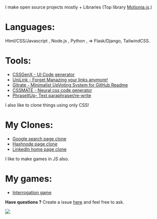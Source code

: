 I make open source projects mostly + Libraries (Top library [Motionia.js](https://github.com/abhiprojectz/motionia).)


# Languages:
Html/CSS/Javascript , Node.js , Python , 
=> Flask/Django, TailwindCSS.

# Tools:
+ [CSSGenX - UI Code generator](https://github.com/abhiprojectz/cssgenx)
+ [UniLink - Forget Manazing your links anymore!](https://github.com/abhiprojectz/unilink)
+ [Gitrate - Minimalist UpVoting System for GitHub Readme](https://github.com/abhiprojectz/gitrate)
+ [CSSMATE - Neural css code generator](https://github.com/abhiprojectz/CSSMATE)
+ [PhraseItUp- Text paraphraser/re-write](https://github.com/abhiprojectz/PhraseItUp)

I also like to clone things using only CSS!

# My Clones:
+ [Google search page clone](https://github.com/abhiprojectz/Google-search-clone)
+ [Hashnode page clone](https://github.com/abhiprojectz/hashnode-frontend-clone)
+ [LinkedIn home page clone]()

I like to make games in JS also.

# My games:
+ [Interrogation game](https://github.com/abhiprojectz/Interrogation-game)

**Have questions ?**
Create a issue [here](https://github.com/abhiprojectz/abhiprojectz/issues) and feel free to ask. 

![](https://gpvc.arturio.dev/abhiprojectz)
